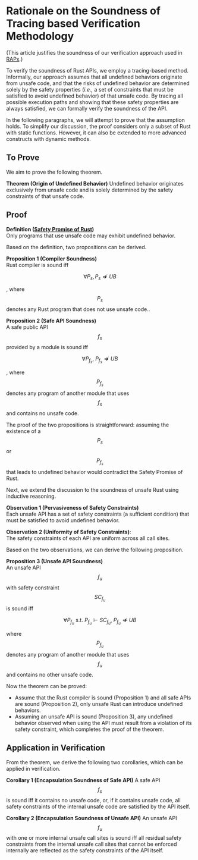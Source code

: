 <script src="https://cdn.jsdelivr.net/npm/mathjax@3/es5/tex-mml-chtml.js"></script>
# Rationale on the Soundness of Tracing based Verification Methodology
(This article justifies the soundness of our verification approach used in [RAPx](https://artisan-lab.github.io/RAPx-Book/6.4-unsafe.html).)

To verify the soundness of Rust APIs, we employ a tracing-based method.
Informally, our approach assumes that all undefined behaviors originate from unsafe code, 
and that the risks of undefined behavior are determined solely by the safety properties (_i.e.,_ a set of constraints that must be satisfied to avoid undefined behavior) of that unsafe code.
By tracing all possible execution paths and showing that these safety properties are always satisfied, we can formally verify the soundness of the API.

In the following paragraphs, we will attempt to prove that the assumption holds.
To simplify our discussion, the proof considers only a subset of Rust with static functions.
However, it can also be extended to more advanced constructs with dynamic methods.

## To Prove

We aim to prove the following theorem. 

**Theorem (Origin of Undefined Behavior)**
Undefined behavior originates exclusively from unsafe code and is solely determined by the safety constraints of that unsafe code.

## Proof

**Definition ([Safety Promise of Rust](https://rust-lang.github.io/unsafe-code-guidelines/glossary.html#soundness-of-code--of-a-library))**  
Only programs that use unsafe code may exhibit undefined behavior.

Based on the definition, two propositions can be derived.

**Proposition 1 (Compiler Soundness)**  
Rust compiler is sound iff 

$$
  \forall P_s, P_s \nRightarrow UB
$$

, where $$P_s$$ denotes any Rust program that does not use unsafe code..

**Proposition 2 (Safe API Soundness)**  
A safe public API $$f_s$$ provided by a module is sound iff 

$$
  \forall P_{f_s},\ P_{f_s} \nRightarrow UB
$$

, where $$P_{f_s}$$ denotes any program of another module that uses $$f_s$$ and contains no unsafe code.

The proof of the two propositions is straightforward: assuming the existence of a $$P_s$$ or $$P_{f_s}$$ that leads to undefined behavior would contradict the Safety Promise of Rust.

Next, we extend the discussion to the soundness of unsafe Rust using inductive reasoning.

**Observation 1 (Pervasiveness of Safety Constraints)**  
Each unsafe API has a set of safety constraints (a sufficient condition) that must be satisfied to avoid undefined behavior.

**Observation 2 (Uniformity of Safety Constraints)**:  
The safety constraints of each API are uniform across all call sites.

Based on the two observations, we can derive the following proposition.

**Proposition 3 (Unsafe API Soundness)**  
An unsafe API $$f_u$$ with safety constraint $$SC_{f_u}$$ is sound iff

$$
  \forall P_{f_u}\ \text{s.t.}\ P_{f_u} \vdash SC_{f_u},\ P_{f_u} \nRightarrow UB
$$

where $$P_{f_u}$$ denotes any program of another module that uses $$f_u$$ and contains no other unsafe code.

Now the theorem can be proved:
- Assume that the Rust compiler is sound (Proposition 1) and all safe APIs are sound (Proposition 2), only unsafe Rust can introduce undefined behaviors.
- Assuming an unsafe API is sound (Proposition 3), any undefined behavior observed when using the API​ must result from a violation of its safety constraint, which completes the proof of the theorem.


## Application in Verification

From the theorem, we derive the following two corollaries, which can be applied in verification.

**Corollary 1 (Encapsulation Soundness of Safe API)** 
A safe API $$f_s$$ is sound iff it contains no unsafe code, or,
if it contains unsafe code, all safety constraints of the internal unsafe code are satisfied by the API itself.

**Corollary 2 (Encapsulation Soundness of Unsafe API)** 
An unsafe API $$f_u$$ with one or more internal unsafe call sites is sound iff 
all residual safety constraints from the internal unsafe call sites that cannot be enforced internally are reflected as the safety constraints of the API itself.



